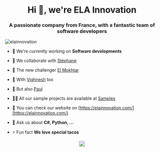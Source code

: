 <h1 align="center">Hi 👋, we're ELA Innovation</h1>
<h3 align="center">A passionate company from France, with a fantastic team of software developers</h3>
<p align="left"> <img src="https://komarev.com/ghpvc/?username=elainnovation" alt="elainnovation" /> </p>

- 🔭 We're currently working on **Software developments**

- 👯 We collaborate with [Stéphane](https://github.com/Ste-bon)

- 🤔 The new challenger [El Mokhtar](https://github.com/El-Mokhtar-AIssaoui)

- 👯 With [Vighnesh](https://github.com/elaVGT) too

- 👯 But also [Paul](https://github.com/pfournier09)

- 👨‍💻 All our sample projects are available at [Samples](https://github.com/elaInnovation/ELA-Sample)

- 📝 You can check our website on [https://elainnovation.com/](https://elainnovation.com/)

- 💬 Ask us about **C#, Python, ...**

- ⚡ Fun fact **We love special tacos**

<p align="center">
<a href="https://www.linkedin.com/company/elainnovation/" target="blank"><img align="center" src="https://cdn.jsdelivr.net/npm/simple-icons@3.0.1/icons/linkedin.svg" alt="ela-innovation-france" height="20" width="20" /></a>
</p>
